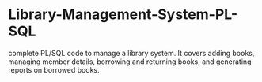 # Library-Management-System-PL-SQL
complete PL/SQL code to manage a library system. It covers adding books, managing member details, borrowing and returning books, and generating reports on borrowed books.
